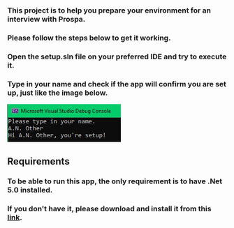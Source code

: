 ### This project is to help you prepare your environment for an interview with Prospa.
### Please follow the steps below to get it working.

### Open the setup.sln file on your preferred IDE and try to execute it.
### Type in your name and check if the app will confirm you are set up, just like the image below.

![Success Image](./console.jpg)

## Requirements
### To be able to run this app, the only requirement is to have .Net 5.0 installed.
### If you don't have it, please download and install it from this [link](https://dotnet.microsoft.com/download).